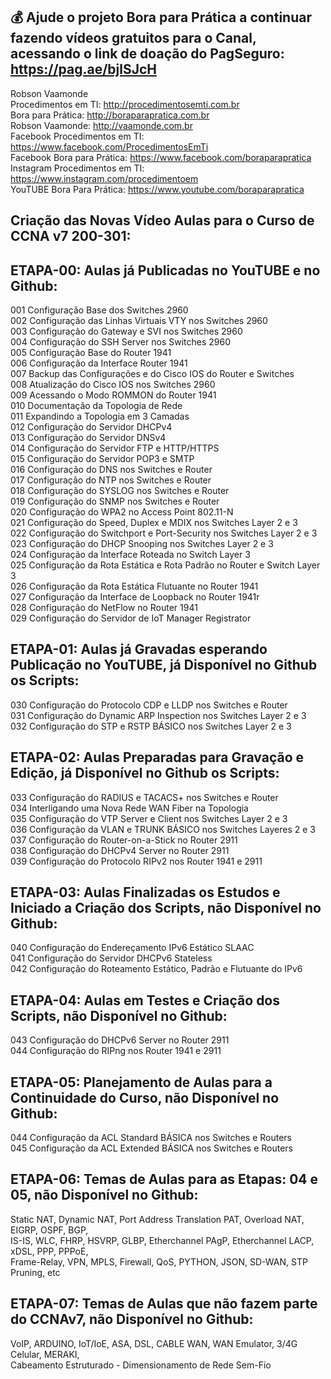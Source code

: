 ## 💰 Ajude o projeto Bora para Prática a continuar fazendo vídeos gratuitos para o Canal, acessando o link de doação do PagSeguro: https://pag.ae/bjlSJcH

Robson Vaamonde<br>
Procedimentos em TI: http://procedimentosemti.com.br<br>
Bora para Prática: http://boraparapratica.com.br<br>
Robson Vaamonde: http://vaamonde.com.br<br>
Facebook Procedimentos em TI: https://www.facebook.com/ProcedimentosEmTi<br>
Facebook Bora para Prática: https://www.facebook.com/boraparapratica<br>
Instagram Procedimentos em TI: https://www.instagram.com/procedimentoem<br>
YouTUBE Bora Para Prática: https://www.youtube.com/boraparapratica<br>

## **Criação das Novas Vídeo Aulas para o Curso de CCNA v7 200-301:**

## **ETAPA-00: Aulas já Publicadas no YouTUBE e no Github:**
001 Configuração Base dos Switches 2960<br>
002 Configuração das Linhas Virtuais VTY nos Switches 2960<br>
003 Configuração do Gateway e SVI nos Switches 2960<br>
004 Configuração do SSH Server nos Switches 2960<br>
005 Configuração Base do Router 1941<br>
006 Configuração da Interface Router 1941<br>
007 Backup das Configurações e do Cisco IOS do Router e Switches<br>
008 Atualização do Cisco IOS nos Switches 2960<br>
009 Acessando o Modo ROMMON do Router 1941<br>
010 Documentação da Topologia de Rede<br>
011 Expandindo a Topologia em 3 Camadas<br>
012 Configuração do Servidor DHCPv4<br>
013 Configuração do Servidor DNSv4<br>
014 Configuração do Servidor FTP e HTTP/HTTPS<br>
015 Configuração do Servidor POP3 e SMTP<br>
016 Configuração do DNS nos Switches e Router<br>
017 Configuração do NTP nos Switches e Router<br>
018 Configuração do SYSLOG nos Switches e Router<br>
019 Configuração do SNMP nos Switches e Router<br>
020 Configuração do WPA2 no Access Point 802.11-N<br>
021 Configuração do Speed, Duplex e MDIX nos Switches Layer 2 e 3<br>
022 Configuração do Switchport e Port-Security nos Switches Layer 2 e 3<br>
023 Configuração do DHCP Snooping nos Switches Layer 2 e 3<br>
024 Configuração da Interface Roteada no Switch Layer 3<br>
025 Configuração da Rota Estática e Rota Padrão no Router e Switch Layer 3<br>
026 Configuração da Rota Estática Flutuante no Router 1941<br>
027 Configuração da Interface de Loopback no Router 1941r<br>
028 Configuração do NetFlow no Router 1941<br>
029 Configuração do Servidor de IoT Manager Registrator

## **ETAPA-01: Aulas já Gravadas esperando Publicação no YouTUBE, já Disponível no Github os Scripts:**
030 Configuração do Protocolo CDP e LLDP nos Switches e Router<br>
031 Configuração do Dynamic ARP Inspection nos Switches Layer 2 e 3<br>
032 Configuração do STP e RSTP BÁSICO nos Switches Layer 2 e 3

## **ETAPA-02: Aulas Preparadas para Gravação e Edição, já Disponível no Github os Scripts:**
033 Configuração do RADIUS e TACACS+ nos Switches e Router<br>
034 Interligando uma Nova Rede WAN Fiber na Topologia<br>
035 Configuração do VTP Server e Client nos Switches Layer 2 e 3<br>
036 Configuração da VLAN e TRUNK BÁSICO nos Switches Layeres 2 e 3<br>
037 Configuração do Router-on-a-Stick no Router 2911<br>
038 Configuração do DHCPv4 Server no Router 2911<br>
039 Configuração do Protocolo RIPv2 nos Router 1941 e 2911

## **ETAPA-03: Aulas Finalizadas os Estudos e Iniciado a Criação dos Scripts, não Disponível no Github:**
040 Configuração do Endereçamento IPv6 Estático SLAAC<br>
041 Configuração do Servidor DHCPv6 Stateless<br>
042 Configuração do Roteamento Estático, Padrão e Flutuante do IPv6

## **ETAPA-04: Aulas em Testes e Criação dos Scripts, não Disponível no Github:**
043 Configuração do DHCPv6 Server no Router 2911<br>
044 Configuração do RIPng nos Router 1941 e 2911

## **ETAPA-05: Planejamento de Aulas para a Continuidade do Curso, não Disponível no Github:**
044 Configuração da ACL Standard BÁSICA nos Switches e Routers<br>
045 Configuração da ACL Extended BÁSICA nos Switches e Routers

## **ETAPA-06: Temas de Aulas para as Etapas: 04 e 05, não Disponível no Github:**
Static NAT, Dynamic NAT, Port Address Translation PAT, Overload NAT, EIGRP, OSPF, BGP,<br>
IS-IS, WLC, FHRP, HSVRP, GLBP, Etherchannel PAgP, Etherchannel LACP, xDSL, PPP, PPPoE,<br>
Frame-Relay, VPN, MPLS, Firewall, QoS, PYTHON, JSON, SD-WAN, STP Pruning, etc

## **ETAPA-07: Temas de Aulas que não fazem parte do CCNAv7, não Disponível no Github:**
VoIP, ARDUINO, IoT/IoE, ASA, DSL, CABLE WAN, WAN Emulator, 3/4G Celular, MERAKI, <br>
Cabeamento Estruturado - Dimensionamento de Rede Sem-Fio
